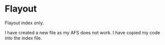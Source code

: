 # Flayout
Flayout index only. 

I have created a new file as my AFS does not work. I have copied my code into the index file. 
